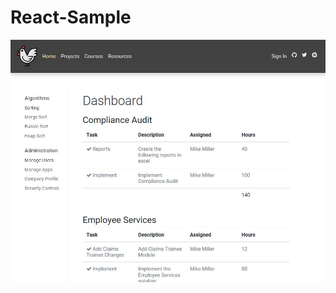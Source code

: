 # React-Sample

![screencapture](https://raw.githubusercontent.com/mmiller314/react-sample/master/readme-content/capture.jpg)
